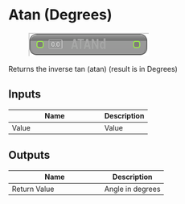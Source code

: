 # Atan (Degrees)

<div align="left" data-full-width="false"><figure><img src="../../../../.gitbook/assets/atan_-degrees.png" alt=""><figcaption></figcaption></figure></div>

Returns the inverse tan (atan) (result is in Degrees)

## Inputs

<table><thead><tr><th width="170">Name</th><th>Description</th></tr></thead><tbody><tr><td>Value</td><td>Value</td></tr></tbody></table>

## Outputs

<table><thead><tr><th width="170">Name</th><th>Description</th></tr></thead><tbody><tr><td>Return Value</td><td>Angle in degrees</td></tr></tbody></table>
